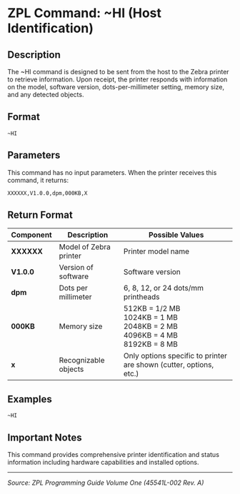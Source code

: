 # ZPL Command: ~HI (Host Identification)

## Description
The ~HI command is designed to be sent from the host to the Zebra printer to retrieve information. Upon receipt, the printer responds with information on the model, software version, dots-per-millimeter setting, memory size, and any detected objects.

## Format
```
~HI
```

## Parameters
This command has no input parameters. When the printer receives this command, it returns:

```
XXXXXX,V1.0.0,dpm,000KB,X
```

## Return Format
| Component | Description | Possible Values |
|-----------|-------------|----------------|
| **XXXXXX** | Model of Zebra printer | Printer model name |
| **V1.0.0** | Version of software | Software version |
| **dpm** | Dots per millimeter | 6, 8, 12, or 24 dots/mm printheads |
| **000KB** | Memory size | 512KB = 1/2 MB<br>1024KB = 1 MB<br>2048KB = 2 MB<br>4096KB = 4 MB<br>8192KB = 8 MB |
| **x** | Recognizable objects | Only options specific to printer are shown (cutter, options, etc.) |

## Examples
```
~HI
```

## Important Notes
This command provides comprehensive printer identification and status information including hardware capabilities and installed options.

---
*Source: ZPL Programming Guide Volume One (45541L-002 Rev. A)*